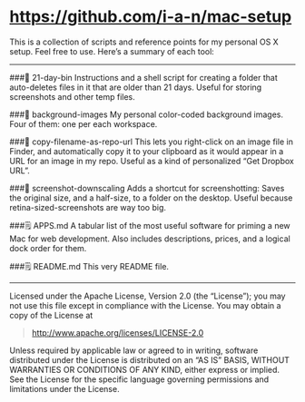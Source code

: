 # https://github.com/i-a-n/mac-setup
This is a collection of scripts and reference points for my personal OS X setup. Feel free to use. Here’s a summary of each tool:

***

###📂 21-day-bin
Instructions and a shell script for creating a folder that auto-deletes files in it that are older than 21 days. Useful for storing screenshots and other temp files.

###📂 background-images
My personal color-coded background images. Four of them: one per each workspace.

###📂 copy-filename-as-repo-url
This lets you right-click on an image file in Finder, and automatically copy it to your clipboard as it would appear in a URL for an image in my repo. Useful as a kind of personalized “Get Dropbox URL”.

###📂 screenshot-downscaling
Adds a shortcut for screenshotting: Saves the original size, and a half-size, to a folder on the desktop. Useful because retina-sized-screenshots are way too big.

###🗒 APPS.md
A tabular list of the most useful software for priming a new Mac for web development. Also includes descriptions, prices, and a logical dock order for them.

###🗒 README.md
This very README file.

***

Licensed under the Apache License, Version 2.0 (the “License”);
you may not use this file except in compliance with the License.
You may obtain a copy of the License at

> http://www.apache.org/licenses/LICENSE-2.0

Unless required by applicable law or agreed to in writing, software
distributed under the License is distributed on an “AS IS” BASIS,
WITHOUT WARRANTIES OR CONDITIONS OF ANY KIND, either express or implied.
See the License for the specific language governing permissions and
limitations under the License.